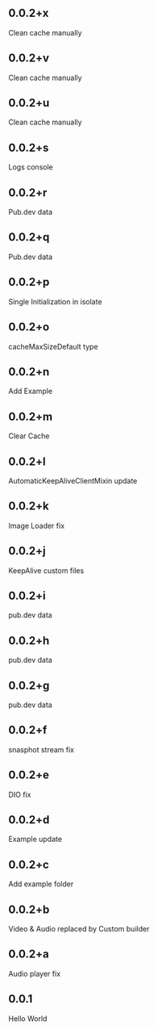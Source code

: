 ## 0.0.2+x

Clean cache manually

## 0.0.2+v

Clean cache manually

## 0.0.2+u

Clean cache manually

## 0.0.2+s

Logs console

## 0.0.2+r

Pub.dev data

## 0.0.2+q

Pub.dev data

## 0.0.2+p

Single Initialization in isolate

## 0.0.2+o

cacheMaxSizeDefault type

## 0.0.2+n

Add Example

## 0.0.2+m

Clear Cache

## 0.0.2+l

AutomaticKeepAliveClientMixin update

## 0.0.2+k

Image Loader fix

## 0.0.2+j

KeepAlive custom files

## 0.0.2+i

pub.dev data

## 0.0.2+h

pub.dev data

## 0.0.2+g

pub.dev data

## 0.0.2+f

snasphot stream fix

## 0.0.2+e

DIO fix

## 0.0.2+d

Example update

## 0.0.2+c

Add example folder

## 0.0.2+b

Video & Audio replaced by Custom builder

## 0.0.2+a

Audio player fix

## 0.0.1

Hello World